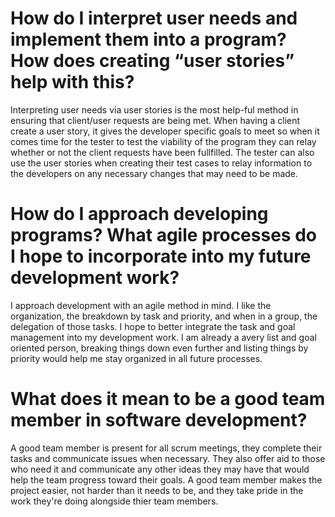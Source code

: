 # How do I interpret user needs and implement them into a program? How does creating “user stories” help with this?
Interpreting user needs via user stories is the most help-ful method in ensuring that client/user requests are being met. When having a client create a user story,
it gives the developer specific goals to meet so when it comes time for the tester to test the viability of the program they can relay whether or not the client requests have been fullfilled.
The tester can also use the user stories when creating their test cases to relay information to the developers on any necessary changes that may need to be made. 
# How do I approach developing programs? What agile processes do I hope to incorporate into my future development work?
I approach development with an agile method in mind. I like the organization, the breakdown by task and priority, and when in a group, the delegation of those tasks. 
I hope to better integrate the task and goal management into my development work. I am already a avery list and goal oriented person, breaking things down even further
and listing things by priority would help me stay organized in all future processes. 
# What does it mean to be a good team member in software development?
A good team member is present for all scrum meetings, they complete their tasks and communicate issues when necessary. They also offer aid to those who need it
and communicate any other ideas they may have that would help the team progress toward their goals. A good team member makes the project easier, not harder than it needs to be, 
and they take pride in the work they're doing alongside thier team members. 
